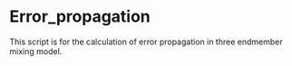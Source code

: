 # Error_propagation
This script is for the calculation of error propagation in three endmember mixing model.
